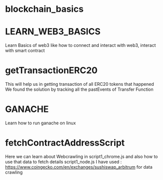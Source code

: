 # blockchain_basics
# LEARN_WEB3_BASICS
Learn Basics of web3 like how to connect and interact with web3, interact with smart contract


# getTransactionERC20
This will help us in getting transaction of all ERC20 tokens that happened
We found the solution by tracking all the pastEvents of Transfer Function

# GANACHE
Learn how to run ganache on  linux

# fetchContractAddressScript
Here we can learn about Webcrawling in script1_chrome.js and also how to use that data to fetch details script1_node.js
I have used : https://www.coingecko.com/en/exchanges/sushiswap_arbitrum for data crawling
